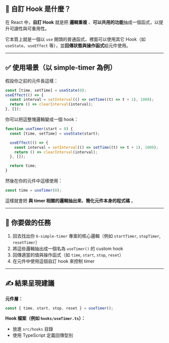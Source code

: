 ## 🧠 自訂 Hook 是什麼？

在 React 中，**自訂 Hook** 就是把 **邏輯重複** 、**可以共用的功能**抽成一個函式，以提升可讀性與可重用性。

它本質上就是一個以 `use` 開頭的普通函式，裡面可以使用其它 Hook（如 `useState`、`useEffect` 等），並**回傳狀態與操作函式**給元件使用。

---

## ✅ 使用場景（以 simple-timer 為例）

假設你之前的元件長這樣：

```typescript
const [time, setTime] = useState(0);
useEffect(() => {
  const interval = setInterval(() => setTime((t) => t + 1), 1000);
  return () => clearInterval(interval);
}, []);
```

你可以把這整塊邏輯變成一個 hook：

```typescript
function useTimer(start = 0) {
  const [time, setTime] = useState(start);

  useEffect(() => {
    const interval = setInterval(() => setTime((t) => t + 1), 1000);
    return () => clearInterval(interval);
  }, []);

  return time;
}
```

然後在你的元件中這樣使用：

```typescript
const time = useTimer(0);
```

這樣就會把 **與 timer 相關的邏輯抽出來、簡化元件本身的程式碼** 。

---

## 🔧 你要做的任務

1. 回去找出你 `6-simple-timer` 專案的核心邏輯（例如 `startTimer`, `stopTimer`, `resetTimer`）
2. 將這些邏輯抽出成一個名為 `useTimer()` 的 custom hook
3. 回傳適當的值與操作函式（如 `time`, `start`, `stop`, `reset`）
4. 在元件中使用這個自訂 hook 來控制 timer

---

## ✍️ 結果呈現建議

**元件層：**

```typescript
const { time, start, stop, reset } = useTimer();
```

**Hook 檔案（例如 `hooks/useTimer.ts`）：**

- 放進 `src/hooks` 目錄
- 使用 TypeScript 定義回傳型別
